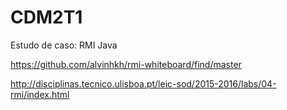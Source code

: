 # CDM2T1
Estudo de caso: RMI Java 

https://github.com/alvinhkh/rmi-whiteboard/find/master

http://disciplinas.tecnico.ulisboa.pt/leic-sod/2015-2016/labs/04-rmi/index.html
